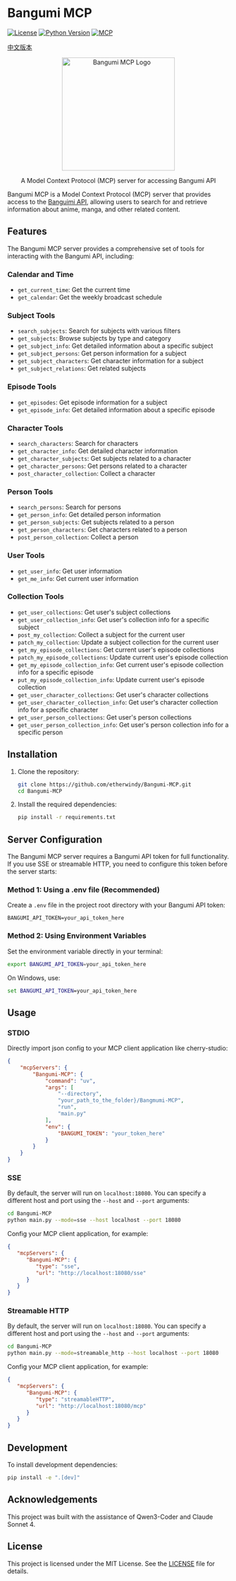 # Bangumi MCP

[![License](https://img.shields.io/github/license/etherwindy/Bangumi-MCP)](LICENSE)
[![Python Version](https://img.shields.io/badge/python-3.10%2B-blue)](https://www.python.org/downloads/)
[![MCP](https://img.shields.io/badge/MCP-Server-orange)](https://modelcontextprotocol.io)

[中文版本](README_zh.md)

<p align="center">
  <img src="https://placehold.co/200x200/transparent/pink?font=Oswald&text=Bangumi\nM%20C%20P" alt="Bangumi MCP Logo" width="256" height="256">
</p>

<p align="center">
  A Model Context Protocol (MCP) server for accessing Bangumi API
</p>

Bangumi MCP is a Model Context Protocol (MCP) server that provides access to the [Banguimi API](https://bangumi.github.io/api/), allowing users to search for and retrieve information about anime, manga, and other related content.

## Features

The Bangumi MCP server provides a comprehensive set of tools for interacting with the Bangumi API, including:

### Calendar and Time

- `get_current_time`: Get the current time
- `get_calendar`: Get the weekly broadcast schedule

### Subject Tools

- `search_subjects`: Search for subjects with various filters
- `get_subjects`: Browse subjects by type and category
- `get_subject_info`: Get detailed information about a specific subject
- `get_subject_persons`: Get person information for a subject
- `get_subject_characters`: Get character information for a subject
- `get_subject_relations`: Get related subjects

### Episode Tools

- `get_episodes`: Get episode information for a subject
- `get_episode_info`: Get detailed information about a specific episode

### Character Tools

- `search_characters`: Search for characters
- `get_character_info`: Get detailed character information
- `get_character_subjects`: Get subjects related to a character
- `get_character_persons`: Get persons related to a character
- `post_character_collection`: Collect a character

### Person Tools

- `search_persons`: Search for persons
- `get_person_info`: Get detailed person information
- `get_person_subjects`: Get subjects related to a person
- `get_person_characters`: Get characters related to a person
- `post_person_collection`: Collect a person

### User Tools

- `get_user_info`: Get user information
- `get_me_info`: Get current user information

### Collection Tools

- `get_user_collections`: Get user's subject collections
- `get_user_collection_info`: Get user's collection info for a specific subject
- `post_my_collection`: Collect a subject for the current user
- `patch_my_collection`: Update a subject collection for the current user
- `get_my_episode_collections`: Get current user's episode collections
- `patch_my_episode_collections`: Update current user's episode collection
- `get_my_episode_collection_info`: Get current user's episode collection info for a specific episode
- `put_my_episode_collection_info`: Update current user's episode collection
- `get_user_character_collections`: Get user's character collections
- `get_user_character_collection_info`: Get user's character collection info for a specific character
- `get_user_person_collections`: Get user's person collections
- `get_user_person_collection_info`: Get user's person collection info for a specific person

## Installation

1. Clone the repository:

   ```bash
   git clone https://github.com/etherwindy/Bangumi-MCP.git
   cd Bangumi-MCP
   ```

2. Install the required dependencies:

   ```bash
   pip install -r requirements.txt
   ```

## Server Configuration

The Bangumi MCP server requires a Bangumi API token for full functionality. If you use SSE or streamable HTTP, you need to configure this token before the server starts:

### Method 1: Using a .env file (Recommended)

Create a `.env` file in the project root directory with your Bangumi API token:

```env
BANGUMI_API_TOKEN=your_api_token_here
```

### Method 2: Using Environment Variables

Set the environment variable directly in your terminal:

```bash
export BANGUMI_API_TOKEN=your_api_token_here
```

On Windows, use:

```cmd
set BANGUMI_API_TOKEN=your_api_token_here
```

## Usage

### STDIO

Directly import json config to your MCP client application like cherry-studio:

```json
{
    "mcpServers": {
        "Bangumi-MCP": {
            "command": "uv",
            "args": [
                "--directory",
                "your_path_to_the_folder}/Bangmumi-MCP",
                "run",
                "main.py"
            ],
            "env": {
                "BANGUMI_TOKEN": "your_token_here"
            }
        }
    }
}
```

### SSE

By default, the server will run on `localhost:18080`. You can specify a different host and port using the `--host` and `--port` arguments:

```bash
cd Bangumi-MCP
python main.py --mode=sse --host localhost --port 18080
```

Config your MCP client application, for example:

```json
{
   "mcpServers": {
      "Bangumi-MCP": {
         "type": "sse",
         "url": "http://localhost:18080/sse"
      }
   }
}
```

### Streamable HTTP

By default, the server will run on `localhost:18080`. You can specify a different host and port using the `--host` and `--port` arguments:

```bash
cd Bangumi-MCP
python main.py --mode=streamable_http --host localhost --port 18080
```

Config your MCP client application, for example:

```json
{
   "mcpServers": {
      "Bangumi-MCP": {
         "type": "streamableHTTP",
         "url": "http://localhost:18080/mcp"
      }
   }
}
```

## Development

To install development dependencies:

```bash
pip install -e ".[dev]"
```

## Acknowledgements

This project was built with the assistance of Qwen3-Coder and Claude Sonnet 4.

## License

This project is licensed under the MIT License. See the [LICENSE](LICENSE) file for details.
